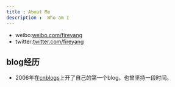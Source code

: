 ```yaml
---
title : About Me
description :  Who am I
---
```


* weibo:[weibo.com/fireyang](http://weibo.com/fireyang)
* twitter:[twitter.com/fireyang](http://www.twitter.com/fireyang)

blog经历
---

* 2006年在[cnblogs](http://www.cnblogs.com/FireYang)上开了自己的第一个blog，也曾坚持一段时间。


